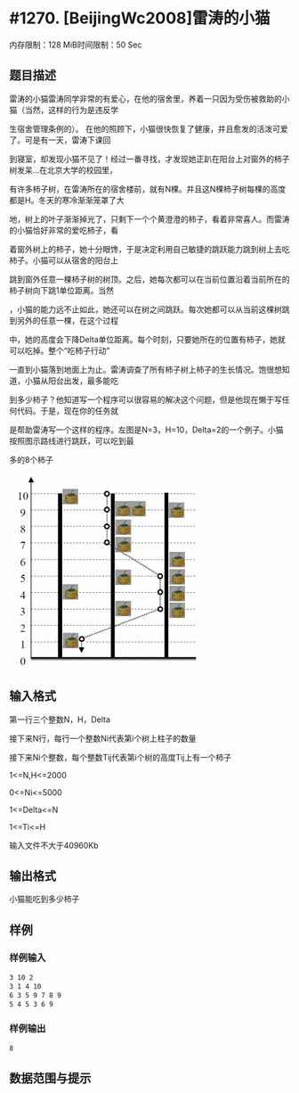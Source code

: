 # #1270. [BeijingWc2008]雷涛的小猫

内存限制：128 MiB时间限制：50 Sec

## 题目描述

雷涛的小猫雷涛同学非常的有爱心，在他的宿舍里，养着一只因为受伤被救助的小猫（当然，这样的行为是违反学

生宿舍管理条例的）。  在他的照顾下，小猫很快恢复了健康，并且愈发的活泼可爱了。可是有一天，雷涛下课回

到寝室，却发现小猫不见了！经过一番寻找，才发现她正趴在阳台上对窗外的柿子树发呆&hellip;在北京大学的校园里，

有许多柿子树，在雷涛所在的宿舍楼前，就有N棵。并且这N棵柿子树每棵的高度都是H。冬天的寒冷渐渐笼罩了大

地，树上的叶子渐渐掉光了，只剩下一个个黄澄澄的柿子，看着非常喜人。而雷涛的小猫恰好非常的爱吃柿子，看

着窗外树上的柿子，她十分眼馋，于是决定利用自己敏捷的跳跃能力跳到树上去吃柿子。小猫可以从宿舍的阳台上

跳到窗外任意一棵柿子树的树顶。之后，她每次都可以在当前位置沿着当前所在的柿子树向下跳1单位距离。当然

，小猫的能力远不止如此，她还可以在树之间跳跃。每次她都可以从当前这棵树跳到另外的任意一棵，在这个过程

中，她的高度会下降Delta单位距离。每个时刻，只要她所在的位置有柿子，她就可以吃掉。整个&ldquo;吃柿子行动&rdquo;

一直到小猫落到地面上为止。雷涛调查了所有柿子树上柿子的生长情况。饱很想知道，小猫从阳台出发，最多能吃

到多少柿子？他知道写一个程序可以很容易的解决这个问题，但是他现在懒于写任何代码。于是，现在你的任务就

是帮助雷涛写一个这样的程序。左图是N=3，H=10，Delta=2的一个例子。小猫按照图示路线进行跳跃，可以吃到最

多的8个柿子

![](upload/201802/11(1).jpg)

## 输入格式

第一行三个整数N，H，Delta

接下来N行，每行一个整数Ni代表第i个树上柱子的数量

接下来Ni个整数，每个整数Tij代表第i个树的高度Tij上有一个柿子

1<=N,H<=2000

0<=Ni<=5000

1<=Delta<=N

1<=Ti<=H

输入文件不大于40960Kb

## 输出格式

小猫能吃到多少柿子

## 样例

### 样例输入

    
    3 10 2
    3 1 4 10
    6 3 5 9 7 8 9
    5 4 5 3 6 9
    

### 样例输出

    
    8
    

## 数据范围与提示
